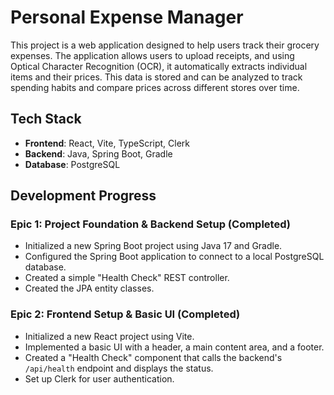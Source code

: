 # Personal Expense Manager

This project is a web application designed to help users track their grocery expenses. The application allows users to upload receipts, and using Optical Character Recognition (OCR), it automatically extracts individual items and their prices. This data is stored and can be analyzed to track spending habits and compare prices across different stores over time.

## Tech Stack

*   **Frontend**: React, Vite, TypeScript, Clerk
*   **Backend**: Java, Spring Boot, Gradle
*   **Database**: PostgreSQL

## Development Progress

### Epic 1: Project Foundation & Backend Setup (Completed)

*   Initialized a new Spring Boot project using Java 17 and Gradle.
*   Configured the Spring Boot application to connect to a local PostgreSQL database.
*   Created a simple "Health Check" REST controller.
*   Created the JPA entity classes.

### Epic 2: Frontend Setup & Basic UI (Completed)

*   Initialized a new React project using Vite.
*   Implemented a basic UI with a header, a main content area, and a footer.
*   Created a "Health Check" component that calls the backend's `/api/health` endpoint and displays the status.
*   Set up Clerk for user authentication.
